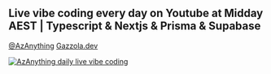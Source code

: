## Live vibe coding every day on Youtube at Midday AEST | Typescript & Nextjs & Prisma & Supabase
[@AzAnything](https://www.youtube.com/@AzAnything)
[Gazzola.dev](https://gazzola.dev)

[![AzAnything daily live vibe coding](https://github.com/user-attachments/assets/2aff023d-ac45-431a-be82-0b6af053c352)](https://www.youtube.com/@AzAnything)
